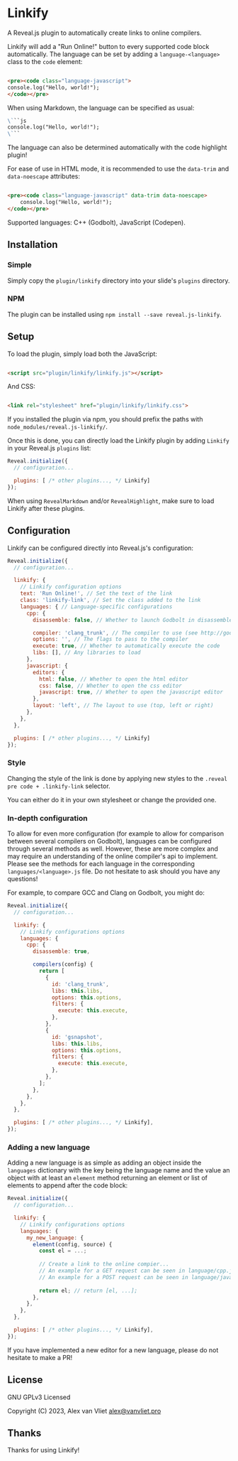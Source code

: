 # Linkify

A Reveal.js plugin to automatically create links to online compilers.

Linkify will add a "Run Online!" button to every supported code block automatically.
The language can be set by adding a `language-<language>` class to the `code` element:

```html

<pre><code class="language-javascript">
console.log("Hello, world!");
</code></pre>
```

When using Markdown, the language can be specified as usual:

```markdown
\```js
console.log("Hello, world!");
\```
```

The language can also be determined automatically with the code highlight plugin!

For ease of use in HTML mode, it is recommended to use the `data-trim` and `data-noescape` attributes:

```html

<pre><code class="language-javascript" data-trim data-noescape>
    console.log("Hello, world!");
</code></pre>
```

Supported languages: C++ (Godbolt), JavaScript (Codepen).

## Installation

### Simple

Simply copy the `plugin/linkify` directory into your slide's `plugins` directory.

### NPM

The plugin can be installed using `npm install --save reveal.js-linkify`.

## Setup

To load the plugin, simply load both the JavaScript:

```html

<script src="plugin/linkify/linkify.js"></script>
```

And CSS:

```html

<link rel="stylesheet" href="plugin/linkify/linkify.css">
```

If you installed the plugin via npm, you should prefix the paths with `node_modules/reveal.js-linkify/`.

Once this is done, you can directly load the Linkify plugin by adding `Linkify` in your Reveal.js `plugins` list:

```js
Reveal.initialize({
  // configuration...

  plugins: [ /* other plugins..., */ Linkify]
});
```

When using `RevealMarkdown` and/or `RevealHighlight`, make sure to load Linkify after these plugins.

## Configuration

Linkify can be configured directly into Reveal.js's configuration:

```js
Reveal.initialize({
  // configuration...

  linkify: {
    // Linkify configuration options
    text: 'Run Online!', // Set the text of the link
    class: 'linkify-link', // Set the class added to the link
    languages: { // Language-specific configurations
      cpp: {
        disassemble: false, // Whether to launch Godbolt in disassembler mode or in run mode

        compiler: 'clang_trunk', // The compiler to use (see http://godbolt.org/api/compilers for the list of compilers)
        options: '', // The flags to pass to the compiler
        execute: true, // Whether to automatically execute the code
        libs: [], // Any libraries to load
      },
      javascript: {
        editors: {
          html: false, // Whether to open the html editor
          css: false, // Whether to open the css editor
          javascript: true, // Whether to open the javascript editor
        },
        layout: 'left', // The layout to use (top, left or right)
      },
    },
  },

  plugins: [ /* other plugins..., */ Linkify]
});
```

### Style

Changing the style of the link is done by applying new styles to the `.reveal pre code + .linkify-link` selector.

You can either do it in your own stylesheet or change the provided one.

### In-depth configuration

To allow for even more configuration (for example to allow for comparison between several compilers on Godbolt),
languages can be configured through several methods as well. However, these are more complex and may require an
understanding of the online compiler's api to implement. Please see the methods for each language in the
corresponding `languages/<language>.js` file. Do not hesitate to ask should you have any questions!

For example, to compare GCC and Clang on Godbolt, you might do:

```js
Reveal.initialize({
  // configuration...

  linkify: {
    // Linkify configurations options
    languages: {
      cpp: {
        disassemble: true,

        compilers(config) {
          return [
            {
              id: 'clang_trunk',
              libs: this.libs,
              options: this.options,
              filters: {
                execute: this.execute,
              },
            },
            {
              id: 'gsnapshot',
              libs: this.libs,
              options: this.options,
              filters: {
                execute: this.execute,
              },
            },
          ];
        },
      },
    },
  },

  plugins: [ /* other plugins..., */ Linkify],
});
```

### Adding a new language

Adding a new language is as simple as adding an object inside the `languages` dictionary with the key being the language
name and the value an object with at least an `element` method returning an element or list of elements to append after
the code block:

```js
Reveal.initialize({
  // configuration...

  linkify: {
    // Linkify configurations options
    languages: {
      my_new_language: {
        element(config, source) {
          const el = ...;
          
          // Create a link to the online compier...
          // An example for a GET request can be seen in language/cpp.js.
          // An example for a POST request can be seen in language/javascript.js
          
          return el; // return [el, ...];
        },
      },
    },
  },

  plugins: [ /* other plugins..., */ Linkify],
});
```

If you have implemented a new editor for a new language, please do not hesitate to make a PR!

## License

GNU GPLv3 Licensed 

Copyright (C) 2023, Alex van Vliet <alex@vanvliet.pro>

## Thanks

Thanks for using Linkify!
